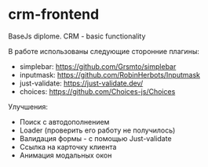 # crm-frontend
BaseJs diplome. CRM - basic functionality

В работе использованы следующие сторонние плагины:
 - simplebar: https://github.com/Grsmto/simplebar 
 - inputmask: https://github.com/RobinHerbots/Inputmask 
 - just-validate: https://just-validate.dev/
 - choices: https://github.com/Choices-js/Choices

Улучшения:
- Поиск с автодополнением
- Loader (проверить его работу не получилось)
- Валидация формы - с помощью Just-validate
- Ссылка на карточку клиента
- Анимация модальных окон

